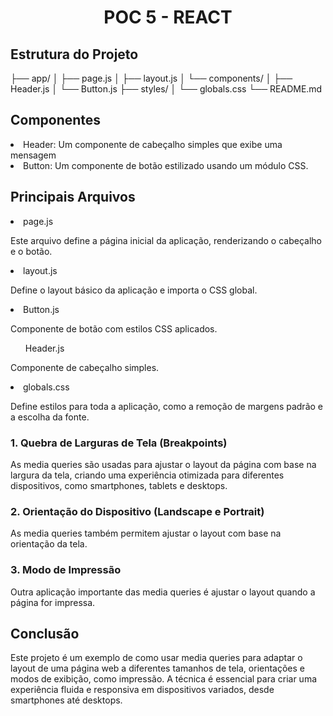 <h1 align="center">POC 5 - REACT</h1>

<h2>Estrutura do Projeto</h2>

├── app/
│   ├── page.js
│   ├── layout.js
│   └── components/
│       ├── Header.js
│       └── Button.js
├── styles/
│   └── globals.css
└── README.md


<h2>Componentes</h2>

<li>Header: Um componente de cabeçalho simples que exibe uma mensagem</li>
<li>Button: Um componente de botão estilizado usando um módulo CSS.</li>

<h2>Principais Arquivos</h2>
<li>page.js</li>
<p>Este arquivo define a página inicial da aplicação, renderizando o cabeçalho e o botão.</p>
<li>layout.js</li>
<p>Define o layout básico da aplicação e importa o CSS global.</p>
<li>Button.js</li>
<p>Componente de botão com estilos CSS aplicados.</p>
<ul>Header.js</ul>
<p>Componente de cabeçalho simples.</P>
<li>globals.css</li>
<p>Define estilos para toda a aplicação, como a remoção de margens padrão e a escolha da fonte.</p>


<h3>1. Quebra de Larguras de Tela (Breakpoints)</h3>
<p>As media queries são usadas para ajustar o layout da página com base na largura da tela, criando uma experiência otimizada para diferentes dispositivos, como smartphones, tablets e desktops.</p>

<h3>2. Orientação do Dispositivo (Landscape e Portrait)</h3>
<p>As media queries também permitem ajustar o layout com base na orientação da tela.</p>

<h3>3. Modo de Impressão</h3>
<p>Outra aplicação importante das media queries é ajustar o layout quando a página for impressa.</p>

<h2>Conclusão</h2>
<p>Este projeto é um exemplo de como usar media queries para adaptar o layout de uma página web a diferentes tamanhos de tela, orientações e modos de exibição, como impressão. A técnica é essencial para criar uma experiência fluida e responsiva em dispositivos variados, desde smartphones até desktops.</p>

